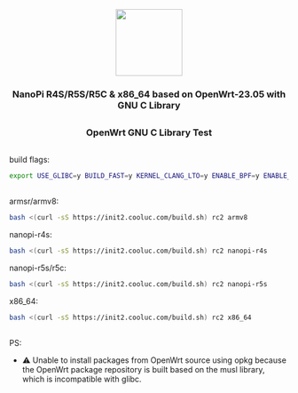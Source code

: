 <div align="center">
<img src="https://github.com/sbwml/openwrt_with_glibc/assets/16485166/1a8d8fb0-693a-4225-b4e6-10e629067831" height="120.0px"/>
<h3 align="center">NanoPi R4S/R5S/R5C & x86_64 based on OpenWrt-23.05 with GNU C Library</h3>
</div>

##
<div align="center">
<h3 align="center">OpenWrt GNU C Library Test</h3>
</div>

##

build flags:
```bash
export USE_GLIBC=y BUILD_FAST=y KERNEL_CLANG_LTO=y ENABLE_BPF=y ENABLE_LRNG=y USE_GCC15=y ENABLE_LTO=y USE_MOLD=y
```

## 

armsr/armv8:
```bash
bash <(curl -sS https://init2.cooluc.com/build.sh) rc2 armv8
```

nanopi-r4s:
```bash
bash <(curl -sS https://init2.cooluc.com/build.sh) rc2 nanopi-r4s
```

nanopi-r5s/r5c:
```bash
bash <(curl -sS https://init2.cooluc.com/build.sh) rc2 nanopi-r5s
```

x86_64:
```bash
bash <(curl -sS https://init2.cooluc.com/build.sh) rc2 x86_64
```

##

PS:
- ⚠ Unable to install packages from OpenWrt source using opkg because the OpenWrt package repository is built based on the musl library, which is incompatible with glibc.
